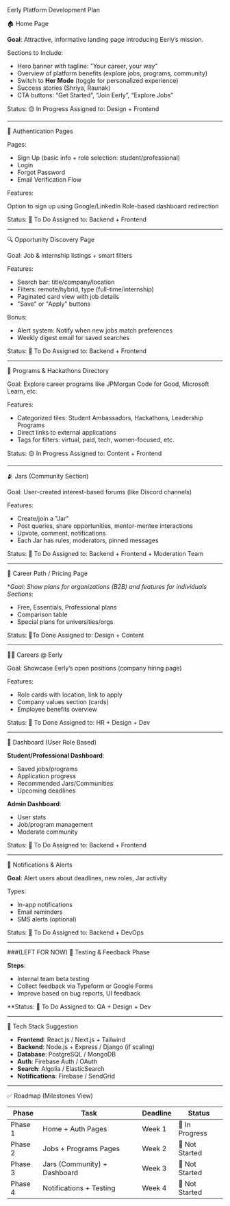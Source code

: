 Eerly Platform Development Plan 

🏠 Home Page

**Goal**: Attractive, informative landing page introducing Eerly’s mission.

Sections to Include:

* Hero banner with tagline: "Your career, your way"
* Overview of platform benefits (explore jobs, programs, community)
* Switch to **Her Mode** (toggle for personalized experience)
* Success stories (Shriya, Raunak)
* CTA buttons: “Get Started”, “Join Eerly”, “Explore Jobs”

Status: 🟡 In Progress
Assigned to: Design + Frontend

---

👤 Authentication Pages

Pages:

* Sign Up (basic info + role selection: student/professional)
* Login
* Forgot Password
* Email Verification Flow

Features:

Option to sign up using Google/LinkedIn
Role-based dashboard redirection

Status: 🔴 To Do
Assigned to: Backend + Frontend

---

🔍 Opportunity Discovery Page

Goal: Job & internship listings + smart filters

Features:

* Search bar: title/company/location
* Filters: remote/hybrid, type (full-time/internship)
* Paginated card view with job details
* "Save" or "Apply" buttons

Bonus:

* Alert system: Notify when new jobs match preferences
* Weekly digest email for saved searches

Status: 🔴 To Do
Assigned to: Backend + Frontend

---

🎯 Programs & Hackathons Directory

Goal: Explore career programs like JPMorgan Code for Good, Microsoft Learn, etc.

Features:

* Categorized tiles: Student Ambassadors, Hackathons, Leadership Programs
* Direct links to external applications
* Tags for filters: virtual, paid, tech, women-focused, etc.

Status: 🟡 In Progress
Assigned to: Content + Frontend

---

🫂 Jars (Community Section)

Goal: User-created interest-based forums (like Discord channels)

Features:

* Create/join a "Jar"
* Post queries, share opportunities, mentor-mentee interactions
* Upvote, comment, notifications
* Each Jar has rules, moderators, pinned messages

Status: 🔴 To Do
Assigned to: Backend + Frontend + Moderation Team

---

💼 Career Path / Pricing Page

**Goal: Show plans for organizations (B2B) and features for individuals
*Sections**:

* Free, Essentials, Professional plans
* Comparison table
* Special plans for universities/orgs

Status: 🛑To Done
Assigned to: Design + Content

---

 🧑‍💼 Careers @ Eerly

Goal: Showcase Eerly’s open positions (company hiring page)

Features:

* Role cards with location, link to apply
* Company values section (cards)
* Employee benefits overview

Status: 🛑 To Done
Assigned to: HR + Design + Dev

---

 🧭 Dashboard (User Role Based)

**Student/Professional Dashboard**:

* Saved jobs/programs
* Application progress
* Recommended Jars/Communities
* Upcoming deadlines

**Admin Dashboard**:

* User stats
* Job/program management
* Moderate community

Status: 🔴 To Do
Assigned to: Backend + Frontend

---

 📢 Notifications & Alerts

**Goal**: Alert users about deadlines, new roles, Jar activity

Types:

* In-app notifications
* Email reminders
* SMS alerts (optional)

Status: 🔴 To Do
Assigned to: Backend + DevOps

---

###(LEFT FOR NOW) 🧪 Testing & Feedback Phase

**Steps**:

* Internal team beta testing
* Collect feedback via Typeform or Google Forms
* Improve based on bug reports, UI feedback

**Status: 🔴 To Do
Assigned to: QA + Design + Dev

---

🧩 Tech Stack Suggestion

* **Frontend**: React.js / Next.js + Tailwind
* **Backend**: Node.js + Express / Django (if scaling)
* **Database**: PostgreSQL / MongoDB
* **Auth**: Firebase Auth / OAuth
* **Search**: Algolia / ElasticSearch
* **Notifications**: Firebase / SendGrid

---

✅ Roadmap (Milestones View)

| Phase   | Task                         | Deadline | Status         |
| ------- | ---------------------------- | -------- | -------------- |
| Phase 1 | Home + Auth Pages            | Week 1   | 🔄 In Progress |
| Phase 2 | Jobs + Programs Pages        | Week 2   | 🔴 Not Started |
| Phase 3 | Jars (Community) + Dashboard | Week 3   | 🔴 Not Started |
| Phase 4 | Notifications + Testing      | Week 4   | 🔴 Not Started |

